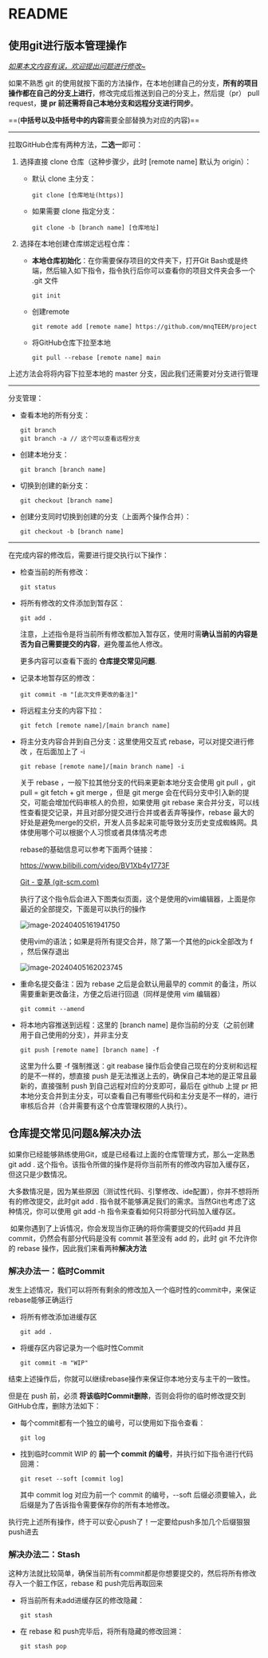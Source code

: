 # README

## 使用git进行版本管理操作

*<u>如果本文内容有误，欢迎提出问题进行修改~</u>*

如果不熟悉 git 的使用就按下面的方法操作，在本地创建自己的分支，**所有的项目操作都在自己的分支上进行**，修改完成后推送到自己的分支上，然后提（pr） pull request，**提  pr 前还需将自己本地分支和远程分支进行同步**。

==(**中括号以及中括号中的内容**需要全部替换为对应的内容)==

---

拉取GitHub仓库有两种方法，**二选一**即可：

1. 选择直接 clone 仓库（这种步骤少，此时 [remote name] 默认为 origin）：

   + 默认 clone 主分支：

     ```
     git clone [仓库地址(https)]
     ```

   + 如果需要 clone 指定分支：

     ```
     git clone -b [branch name] [仓库地址]
     ```

     

2. 选择在本地创建仓库绑定远程仓库：
   + **本地仓库初始化**：在你需要保存项目的文件夹下，打开Git Bash或是终端，然后输入如下指令，指令执行后你可以查看你的项目文件夹会多一个 .git 文件
   
     ```
     git init
     ```
   
   + 创建remote
   
     ```
     git remote add [remote name] https://github.com/mnqTEEM/project
     ```
   
   + 将GitHub仓库下拉至本地
   
     ```
     git pull --rebase [remote name] main
     ```



上述方法会将将内容下拉至本地的 master 分支，因此我们还需要对分支进行管理

---

分支管理：

+ 查看本地的所有分支：

  ~~~
  git branch
  git branch -a // 这个可以查看远程分支
  ~~~

+ 创建本地分支：

  ```
  git branch [branch name]
  ```

+ 切换到创建的新分支：

  ```
  git checkout [branch name]
  ```

+ 创建分支同时切换到创建的分支（上面两个操作合并）：

  ```
  git checkout -b [branch name]
  ```

---

在完成内容的修改后，需要进行提交执行以下操作：

+ 检查当前的所有修改：

  ~~~
  git status
  ~~~

+ 将所有修改的文件添加到暂存区：

  ```
  git add .
  ```

  注意，上述指令是将当前所有修改都加入暂存区，使用时需**确认当前的内容是否为自己需要提交的内容**，避免覆盖他人修改。

  更多内容可以查看下面的 **仓库提交常见问题**.

+ 记录本地暂存区的修改：

  ```
  git commit -m "[此次文件更改的备注]"
  ```

+ 将远程主分支的内容下拉：

  ```
  git fetch [remote name]/[main branch name]
  ```

+ 将主分支内容合并到自己分支：这里使用交互式 rebase，可以对提交进行修改 ，在后面加上了 -i

  ```
  git rebase [remote name]/[main branch name] -i
  ```

  

  关于 rebase ，一般下拉其他分支的代码来更新本地分支会使用 git pull ，git pull = git fetch + git merge ，但是 git merge 会在代码分支中引入新的提交，可能会增加代码审核人的负担，如果使用 git rebase 来合并分支，可以线性查看提交记录，并且对部分提交进行合并或者丢弃等操作，rebase 最大的好处是避免merge的交织，开发人员多起来可能导致分支历史变成蜘蛛网。具体使用哪个可以根据个人习惯或者具体情况考虑
  
  rebase的基础信息可以参考下面两个链接：
  
  https://www.bilibili.com/video/BV1Xb4y1773F
  
  [Git - 变基 (git-scm.com)](https://git-scm.com/book/zh/v2/Git-分支-变基)
  
  执行了这个指令后会进入下图类似页面，这个是使用的vim编辑器，上面是你最近的全部提交，下面是可以执行的操作
  
  ![image-20240405161941750](https://gitee.com/Shadow_Fy/images/raw/master/img/202404051619955.png)
  
  使用vim的语法；如果是将所有提交合并，除了第一个其他的pick全部改为 f ，然后保存退出
  
  ![image-20240405162023745](https://gitee.com/Shadow_Fy/images/raw/master/img/202404051620769.png)
  
+ 重命名提交备注：因为 rebase 之后是会默认用最早的 commit 的备注，所以需要重新更改备注，方便之后进行回退（同样是使用 vim 编辑器）

  ```
  git commit --amend
  ```

+ 将本地内容推送到远程：这里的 [branch name] 是你当前的分支（之前创建用于自己使用的分支），并非主分支

  ```
  git push [remote name] [branch name] -f
  ```

  这里为什么要 -f 强制推送：git reabase 操作后会使自己现在的分支树和远程的是不一样的，想直接 push 是无法推送上去的，确保自己本地的是正常且最新的，直接强制 push 到自己远程对应的分支即可，最后在 github 上提 pr 把本地分支合并到主分支，可以查看自己有哪些代码和主分支是不一样的，进行审核后合并（合并需要有这个仓库管理权限的人执行）。



## 仓库提交常见问题&解决办法

​	如果你已经能够熟练使用Git，或是已经看过上面的仓库管理方式，那么一定熟悉 git add . 这个指令。该指令所做的操作是将你当前所有的修改内容加入缓存区，但这只是少数情况。

​	大多数情况是，因为某些原因（测试性代码、引擎修改、ide配置），你并不想将所有的修改提交，此时git add . 指令就不能够满足我们的需求。当然Git也考虑了这种情况，你可以使用 git add -h 指令来查看如何只将部分代码加入缓存区。

​	如果你遇到了上诉情况，你会发现当你正确的将你需要提交的代码add 并且 commit，仍然会有部分代码是没有 commit 甚至没有 add 的，此时 git 不允许你的 rebase 操作，因此我们来看两种**解决方法**

### 解决办法一：临时Commit

发生上述情况，我们可以将所有剩余的修改加入一个临时性的commit中，来保证rebase能够正确运行

+ 将所有修改添加进缓存区

  ```
  git add .
  ```

+ 将缓存区内容记录为一个临时性Commit

  ~~~
  git commit -m "WIP"
  ~~~

结束上述操作后，你就可以继续rebase操作来保证你本地分支与主干的一致性。

但是在 push 前，必须 **将该临时Commit删除**，否则会将你的临时修改提交到GitHub仓库，删除方法如下：

+ 每个commit都有一个独立的编号，可以使用如下指令查看：

  ~~~
  git log
  ~~~



+ 找到临时commit WIP 的 **前一个 commit 的编号**，并执行如下指令进行代码回溯：

  ~~~
  git reset --soft [commit log]
  ~~~

  其中 commit log 对应为前一个 commit 的编号，--soft 后缀必须要输入，此后缀是为了告诉指令需要保存你的所有本地修改。



执行完上述所有操作，终于可以安心push了！一定要给push多加几个后缀狠狠push进去



### 解决办法二：Stash

这种方法就比较简单，确保当前所有commit都是你想要提交的，然后将所有修改存入一个脏工作区，rebase 和 push完后再取回来

+ 将当前所有未add进缓存区的修改隐藏：

  ~~~
  git stash
  ~~~

+ 在 rebase 和 push完毕后，将所有隐藏的修改回溯：

  ```
  git stash pop
  ```
